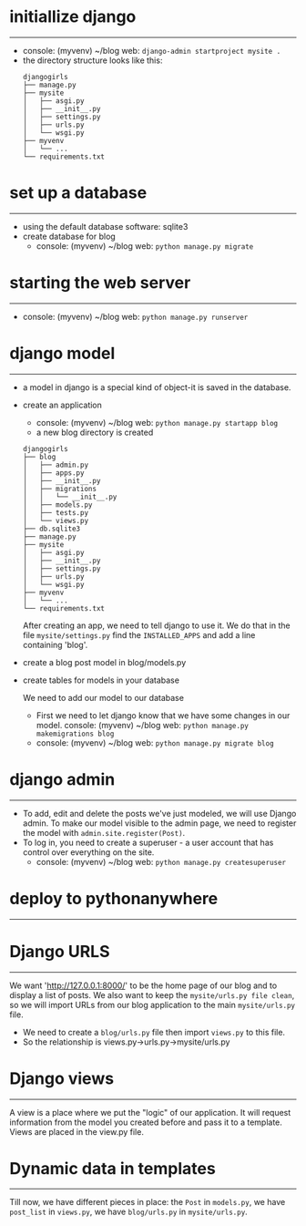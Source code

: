 # initiallize django
___
* console: (myvenv) ~/blog web: `django-admin startproject mysite .`
* the directory structure looks like this:
    ```
    djangogirls
    ├── manage.py
    ├── mysite
    │   ├── asgi.py
    │   ├── __init__.py
    │   ├── settings.py
    │   ├── urls.py
    │   └── wsgi.py
    ├── myvenv
    │   └── ...
    └── requirements.txt
    ```
# set up a database
___
* using the default database software: sqlite3
* create database for blog
  * console: (myvenv) ~/blog web: `python manage.py migrate`

# starting the web server
___
* console: (myvenv) ~/blog web: `python manage.py runserver`
# django model
___
* a model in django is a special kind of object-it is saved in the database.
* create an application
  * console: (myvenv) ~/blog web: `python manage.py startapp blog`
  * a new blog directory is created
  ```
  djangogirls
  ├── blog
  │   ├── admin.py
  │   ├── apps.py
  │   ├── __init__.py
  │   ├── migrations
  │   │   └── __init__.py
  │   ├── models.py
  │   ├── tests.py
  │   └── views.py
  ├── db.sqlite3
  ├── manage.py
  ├── mysite
  │   ├── asgi.py
  │   ├── __init__.py
  │   ├── settings.py
  │   ├── urls.py
  │   └── wsgi.py
  ├── myvenv
  │   └── ...
  └── requirements.txt
  ```
  After creating an app, we need to tell django to use it. We do that in the file `mysite/settings.py`
  find the `INSTALLED_APPS` and add a line containing 'blog'.

* create a blog post model in blog/models.py
* create tables for models in your database
  
  We need to add our model to our database
  * First we need to let django know that we have some changes in our model.
  console: (myvenv) ~/blog web: `python manage.py makemigrations blog`
  * console: (myvenv) ~/blog web: `python manage.py migrate blog`
# django admin
___
* To add, edit and delete the posts we've just modeled, we will use Django admin. To make our
  model visible to the admin page, we need to register the model with `admin.site.register(Post)`.
* To log in, you need to create a superuser - a user account that has control over everything on the site.
  * console: (myvenv) ~/blog web: `python manage.py createsuperuser`
# deploy to pythonanywhere
___
# Django URLS
___
We want 'http://127.0.0.1:8000/' to be the home page of our blog and to display a list of posts.
We also want to keep the `mysite/urls.py file clean`, so we will import URLs from our blog application to the main `mysite/urls.py` file.
* We need to create a `blog/urls.py` file then import `views.py` to this file.
* So the relationship is views.py->urls.py->mysite/urls.py
# Django views
___
A view is a place where we put the "logic" of our application. It will request information from the model you created before and pass it to a template.
Views are placed in the view.py file.
# Dynamic data in templates
___
Till now, we have different pieces in place: the `Post` in `models.py`, we have `post_list` in
`views.py`, we have `blog/urls.py` in `mysite/urls.py`.
